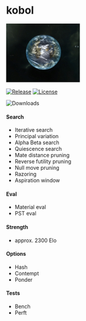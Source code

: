 # kobol
![alt tag](https://raw.githubusercontent.com/maxivolkov/kobol/main/src/kobol.png)

[![Release][release-badge]][release-link]
[![License][license-badge]][license-link]

![Downloads][downloads-badge]

#### Search
- Iterative search
- Principal variation
- Alpha Beta search
- Quiescence search
- Mate distance pruning
- Reverse futility pruning
- Null move pruning
- Razoring
- Aspiration window

#### Eval
- Material eval
- PST eval

#### Strength
- approx. 2300 Elo
  
#### Options
- Hash
- Contempt
- Ponder

#### Tests
- Bench
- Perft

[release-badge]:https://img.shields.io/github/v/release/maxivolkov/kobol?&label=official%20release
[release-link]:https://github.com/maxivolkov/kobol/releases/latest
[license-badge]:https://img.shields.io/github/license/maxivolkov/kobol?&label=license&color=blue
[license-link]:https://github.com/maxivolkov/kobol/blob/main/LICENSE
[downloads-badge]:https://img.shields.io/github/downloads/maxivolkov/kobol/total?color=success
